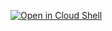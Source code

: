 [![Open in Cloud Shell](https://gstatic.com/cloudssh/images/open-btn.svg)](https://ssh.cloud.google.com/cloudshell/editor?cloudshell_git_repo=https%3A%2F%2Fgithub.com%2FGrappeggia%2Fcloud-code-samples&cloudshell_open_in_editor=golang%2Fgo-guestbook%2F&cloudshell_working_dir=golang%2Fgo-guestbook%2F&cloudshell_tutorial=tutorial.md)
